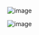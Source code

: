 ![image](https://user-images.githubusercontent.com/47605309/155583024-1744d977-72b5-46ba-8f41-c58bf98ecbc6.png)

![image](https://user-images.githubusercontent.com/47605309/155583307-f98b5992-06e4-41f3-a714-bb65462e830b.png)
